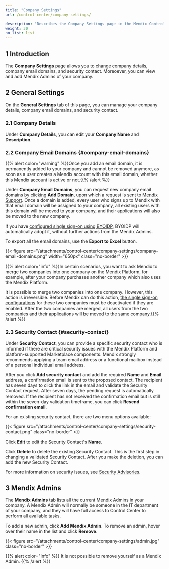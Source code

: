 ```yaml
---
title: "Company Settings"
url: /control-center/company-settings/

description: "Describes the Company Settings page in the Mendix Control Center."
weight: 30
no_list: list
---
```


## 1 Introduction

The **Company Settings** page allows you to change company details, company email domains, and security contact. Moreoever, you can view and add Mendix Admins of your company.

## 2 General Settings

On the **General Settings** tab of this page, you can manage your company details, company email domains, and security contact.

### 2.1 Company Details

Under **Company Details**, you can edit your **Company Name** and **Description**.

### 2.2 Company Email Domains {#company-email-domains}

{{% alert color="warning" %}}Once you add an email domain, it is permanently added to your company and cannot be removed anymore, as soon as a user creates a Mendix account with this email domain, whether this Mendix account is active or not.{{% /alert %}}

Under **Company Email Domains**, you can request new company email domains by clicking **Add Domain**, upon which a request is sent to [Mendix Support](/support/). Once a domain is added, every user who signs up to Mendix with that email domain will be assigned to your company, all existing users with this domain will be moved to your company, and their applications will also be moved to the new company.

If you have [configured single sign-on using BYOIDP](/control-center/security/set-up-sso-byoidp/), BYOIDP will automatically adopt it, without further actions from the Mendix Admins.

To export all the email domains, use the **Export to Excel** button.

{{< figure src="/attachments/control-center/company-settings/company-email-domains.png" width="650px" class="no-border" >}}

{{% alert color="info" %}}In certain scenarios, you want to ask Mendix to merge two companies into one company on the Mendix Platform, for example, after your company purchases another company which also uses the Mendix Platform. 

It is possible to merge two companies into one company. However, this action is irreversible. Before Mendix can do this action, [the single sign-on configurations](/control-center/security/set-up-sso-byoidp/) for these two companies must be deactivated if they are enabled. After the two companies are merged, all users from the two companies and their applications will be moved to the same company.{{% /alert %}}

### 2.3 Security Contact {#security-contact}

Under **Security Contact**, you can provide a specific security contact who is informed if there are critical security issues with the Mendix Platform and platform-supported Marketplace components. Mendix strongly recommends applying a team email address or a functional mailbox instead of a personal individual email address.

After you click **Add security contact** and add the required **Name** and **Email** address, a confirmation email is sent to the proposed contact. The recipient has seven days to click the link in the email and validate the Security Contact request. After seven days, the pending request is automatically removed. If the recipient has not received the confirmation email but is still within the seven-day validation timeframe, you can click **Resend confirmation email**.

For an existing security contact, there are two menu options available:

{{< figure src="/attachments/control-center/company-settings/security-contact.png" class="no-border" >}}

Click **Edit** to edit the Security Contact's **Name**.

Click **Delete** to delete the existing Security Contact. This is the first step in changing a validated Security Contact. After you make the deletion, you can add the new Security Contact.

For more information on security issues, see [Security Advisories](/releasenotes/security-advisories/).

## 3 Mendix Admins

The **Mendix Admins** tab lists all the current Mendix Admins in your company. A Mendix Admin will normally be someone in the IT department of your company, and they will have full access to Control Center to perform all available tasks. 

To add a new admin, click **Add Mendix Admin**. To remove an admin, hover over their name in the list and click **Remove**.

{{< figure src="/attachments/control-center/company-settings/admin.jpg" class="no-border" >}}

{{% alert color="info" %}}
It is not possible to remove yourself as a Mendix Admin.
{{% /alert %}}
